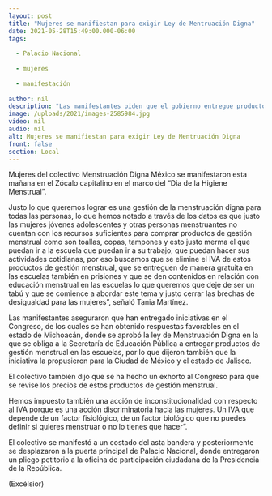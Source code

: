 ```yaml
---
layout: post
title: "Mujeres se manifiestan para exigir Ley de Mentruación Digna"
date: 2021-05-28T15:49:00.000-06:00
tags:
  
  - Palacio Nacional
  
  - mujeres
  
  - manifestación
  
author: nil
description: "Las manifestantes piden que el gobierno entregue productos gratuitos en las escuelas y quite el IVA a estos artículos de higiene íntima"
image: /uploads/2021/images-2585984.jpg
video: nil
audio: nil
alt: Mujeres se manifiestan para exigir Ley de Mentruación Digna
front: false
section: Local
---
```


Mujeres del colectivo Menstruación Digna México se manifestaron esta mañana en el Zócalo capitalino en el marco del “Dia de la Higiene Menstrual”.

Justo lo que queremos lograr es una gestión de la menstruación digna para todas las personas, lo que hemos notado a través de los datos es que justo las mujeres jóvenes adolescentes y otras personas menstruantes no cuentan con los recursos suficientes para comprar productos de gestión menstrual como son toallas, copas, tampones y esto justo merma el que puedan ir a la escuela que puedan ir a su trabajo, que puedan hacer sus actividades cotidianas, por eso buscamos que se elimine el IVA de estos productos de gestión menstrual, que se entreguen de manera gratuita en las escuelas también en prisiones y que se den contenidos en relación con educación menstrual en las escuelas lo que queremos que deje de ser un tabú y que se comience a abordar este tema y justo cerrar las brechas de desigualdad para las mujeres”, señaló Tania Martínez.

Las manifestantes aseguraron que han entregado iniciativas en el Congreso, de los cuales se han obtenido respuestas favorables en el estado de Michoacán, donde se aprobó la ley de Menstruación Digna en la que se obliga a la Secretaría de Educación Pública a entregar productos de gestión menstrual en las escuelas, por lo que dijeron también que la iniciativa la propusieron para la Ciudad de México y el estado de Jalisco.

El colectivo también dijo que se ha hecho un exhorto al Congreso para que se revise los precios de estos productos de gestión menstrual.

Hemos impuesto también una acción de inconstitucionalidad con respecto al IVA porque es una acción discriminatoria hacia las mujeres. Un IVA que depende de un factor fisiológico, de un factor biológico que no puedes definir si quieres menstruar o no lo tienes que hacer”.

El colectivo se manifestó a un costado del asta bandera y posteriormente se desplazaron a la puerta principal de Palacio Nacional, donde entregaron un pliego petitorio a la oficina de participación ciudadana de la Presidencia de la República.

(Excélsior)